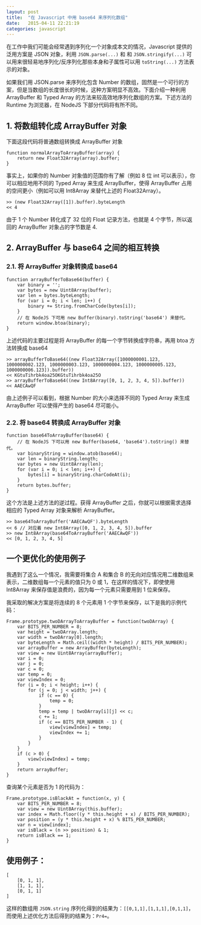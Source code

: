 ```yaml
---
layout: post
title:  "在 Javascript 中用 base64 来序列化数组"
date:   2015-04-11 22:21:19
categories: javascript
---
```


在工作中我们可能会经常遇到序列化一个对象成本文的情况，Javascript 提供的泛用方案是 JSON 对象，利用 `JSON.parse(...)` 和 和 `JSON.stringify(...)` 可以用来很轻易地序列化/反序列化那些本身和子属性可以用 `toString(...)` 方法表示的对象。

如果我们用 JSON.parse 来序列化包含 Number 的数组，固然是一个可行的方案，但是当数组的长度很长的时候，这种方案明显不高效。下面介绍一种利用 ArrayBuffer 和 Typed Array 的方法来较高效地序列化数组的方案。下述方法的 Runtime 为浏览器，在 NodeJS 下部分代码将有所不同。


## 1. 将数组转化成 ArrayBuffer 对象

下面这段代码将普通数组转换成 ArrayBuffer 对象

    function normalArrayToArrayBuffer(array) {
        return new Float32Array(array).buffer;
    }

事实上，如果你的 Number 对象值的范围你有了解（例如 8 位 int 可以表示），你可以相应地用不同的 Typed Array 来生成 ArrayBuffer，使得 ArrayBuffer 占用的空间更小（例如可以用 Int8Array 来替代上述的 Float32Array）。

    >> (new Float32Array([1]).buffer).byteLength
    << 4

由于 1 个 Number 转化成了 32 位的 Float 记录方法，也就是 4 个字节，所以返回的 ArrayBuffer 对象占的字节数是 4.


## 2. ArrayBuffer 与 base64 之间的相互转换

### 2.1. 将 ArrayBuffer 对象转换成 base64

    function arrayBufferToBase64(buffer) {
        var binary = '';
        var bytes = new Uint8Array(buffer);
        var len = bytes.byteLength;
        for (var i = 0; i < len; i++) {
            binary += String.fromCharCode(bytes[i]);
        }
        // 在 NodeJS 下可用 new Buffer(binary).toString('base64') 来替代。
        return window.btoa(binary);
    }

上述代码的主要过程是将 ArrayBuffer 的每一个字节转换成字符串，再用 btoa 方法转换成 base64

    >> arrayBufferToBase64((new Float32Array([1000000001.123, 1000000002.123, 1000000003.123, 1000000004.123, 1000000005.123, 1000000006.123]).buffer))
    << KGtuTihrbk4oa25OKGtuTihrbk4oa25O
    >> arrayBufferToBase64((new Int8Array([0, 1, 2, 3, 4, 5]).buffer))
    << AAECAwQF

由上述例子可以看到，根据 Number 的大小来选择不同的 Typed Array 来生成 ArrayBuffer 可以使得产生的 base64 尽可能小。

### 2.2. 将 base64 转换成 ArrayBuffer 对象

    function base64ToArrayBuffer(base64) {
        // 在 NodeJS 下可以用 new Buffer(base64, 'base64').toString() 来替代。
        var binaryString = window.atob(base64);
        var len = binaryString.length;
        var bytes = new Uint8Array(len);
        for (var i = 0; i < len; i++) {
            bytes[i] = binaryString.charCodeAt(i);
        }
        return bytes.buffer;
    }

这个方法是上述方法的逆过程。获得 ArrayBuffer 之后，你就可以根据需求选择相应的 Typed Array 对象来解析 ArrayBuffer。

    >> base64ToArrayBuffer('AAECAwQF').byteLength
    << 6 // 对应着 new Int8Array([0, 1, 2, 3, 4, 5]).buffer
    >> new Int8Array(base64ToArrayBuffer('AAECAwQF'))
    << [0, 1, 2, 3, 4, 5]


## 一个更优化的使用例子

我遇到了这么一个情况，我需要将集合 A 和集合 B 的无向对应情况用二维数组来表示，二维数组每一个元素的值只为 0 或 1，在这样的情况下，即使使用 Int8Array 来保存值是浪费的，因为每一个元素只需要用到 1 位来保存。

我采取的解决方案是将连续的 8 个元素用 1 个字节来保存，以下是我的示例代码：

    Frame.prototype.twoDArrayToArrayBuffer = function(twoDArray) {
        var BITS_PER_NUMBER = 8;
        var height = twoDArray.length;
        var width = twoDArray[0].length;
        var byteLength = Math.ceil((width * height) / BITS_PER_NUMBER);
        var arrayBuffer = new ArrayBuffer(byteLength);
        var view = new Uint8Array(arrayBuffer);
        var i = 0;
        var j = 0;
        var c = 0;
        var temp = 0;
        var viewIndex = 0;
        for (i = 0; i < height; i++) {
            for (j = 0; j < width; j++) {
                if (c == 0) {
                    temp = 0;
                }
                temp = temp | twoDArray[i][j] << c;
                c += 1;
                if (c == BITS_PER_NUMBER - 1) {
                    view[viewIndex] = temp;
                    viewIndex += 1;
                }
            }
        }
        if (c > 0) {
            view[viewIndex] = temp;
        }
        return arrayBuffer;
    }

查询某个元素是否为 1 的代码为：

    Frame.prototype.isBlackAt = function(x, y) {
        var BITS_PER_NUMBER = 8;
        var view = new Uint8Array(this.buffer);
        var index = Math.floor((y * this.height + x) / BITS_PER_NUMBER);
        var position = (y * this.height + x) % BITS_PER_NUMBER;
        var n = view[index];
        var isBlack = (n >> position) & 1;
        return isBlack == 1;
    }


## 使用例子：

    [
        [0, 1, 1],
        [1, 1, 1],
        [0, 1, 1]
    ]

这样的数组用 `JSON.string` 序列化得到的结果为：`[[0,1,1],[1,1,1],[0,1,1]`，而使用上述优化方法后得到的结果为：`Pr4=`。
